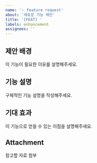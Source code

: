 ```yaml
---
name: '✨ Feature request'
about: '새로운 기능 제안'
title: '[FEAT] '
labels: enhancement
assignees: ''
---
```


## 제안 배경

이 기능이 필요한 이유를 설명해주세요.

## 기능 설명

구체적인 기능 설명을 작성해주세요.

## 기대 효과

이 기능으로 얻을 수 있는 이점을 설명해주세요.

## Attachment

참고할 자료 첨부

